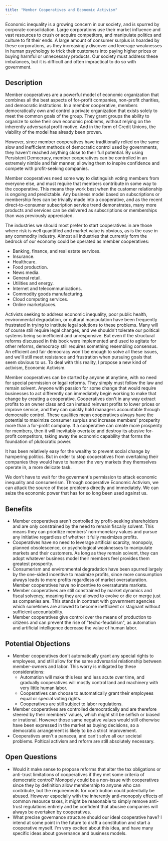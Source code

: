```yaml
---
title: "Member Cooperatives and Economic Activism"
---
```


<!--
What if I told you there was a way we could almost entirely solve the problems of corporate consolidation, capitalist malfeasance, plutocratic poltical and cultural manipulation, income inequality, consumerism, and environmental degradation? What if I told you that could all be done with just one kind of activist effort which has been repeatedly validated as effective, robust, self-sustaining, and requires no political reform, policy change, government intervention, or social consensus?

If you're being properly skeptical, you would tell me I'd better have a way to explain why, if this tactic is so excellent, it hasn't already been used, and what has recently changed to make it actually viable.

And




I've often found myself searching for a solution to some important set of problems, and discovered a solution that at first seemed to create a completely perfect match, only to realize with agony it had some absolutely critical flaw I couldn't overcome. This was almost the case when fitting member cooperatives to our shared economic and cultural woes, the critical flaw being a reliance on the same slow, unfair, inexpressive, and inefficient democratic systems that make government so ramshackle.

Activist Honey pots

https://www.oreilly.com/radar/the-end-of-silicon-valley-as-we-know-it/
-->


Economic inequality is a growing concern in our society, and is spurred by corporate consolidation. Large corporations use their market influence and vast resources to crush or acquire competitors, and manipulate politics and culture to fit their ends. A large amount of consumer surplus is hoarded by these corporations, as they increasingly discover and leverage weaknesses in human psychology to trick their customers into paying higher prices or buying harmful or unnecessary products. Our society must address these imbalances, but it is difficult and often impractical to do so with government.

## Description

Member cooperatives are a powerful model of economic organization that combines all the best aspects of for-profit companies, non-profit charities, and democratic institutions. In a member cooperative, members democratically own and control a private organization that exists solely to meet the common goals of the group. They grant groups the ability to organize to solve their own economic problems, without relying on the inherently adversarial profit motive. And in the form of Credit Unions, the viability of the model has already been proven.

However, since member cooperatives have traditionally relied on the same slow and inefficient methods of democratic control used by governments, they haven't reached anything close to their full potential. By using Persistent Democracy, member cooperatives can be controlled in an extremely nimble and fair manner, allowing them to inspire confidence and compete with profit-seeking companies.

Member cooperatives need some way to distinguish voting members from everyone else, and must require that members contribute in some way to the cooperative. This means they work best when the customer relationship is ongoing and predictable. Any business model based on subscriptions or membership fees can be trivially made into a cooperative, and as the recent direct-to-consumer subscription service trend demonstrates, many more products and services can be delivered as subscriptions or memberships than was previously appreciated.

The industries we should most prefer to start cooperatives in are those where risk is well quantified and market value is obvious, as is the case in any commodity industry. Almost all industries that currently form the bedrock of our economy could be operated as member cooperatives:

- Banking, finance, and real estate services.
- Insurance.
- Healthcare.
- Food production.
- News media.
- General retail.
- Utilities and energy.
- Internet and telecommunications.
- Commodity goods manufacturing.
- Cloud computing services.
- Online marketplaces.

Activists seeking to address economic inequality, poor public health, environmental degradation, or cultural manipulation have been frequently frustrated in trying to institute legal solutions to these problems. Many will of course still require legal changes, and we shouldn't tolerate our political systems being so inefficient and unresponsive. But even if the structural reforms discussed in this book were implemented and used to agitate for other reforms, democracy still requires something resembling consensus. An efficient and fair democracy won't be enough to solve all these issues, and we'll still meet resistance and frustration when pursuing goals that seem obvious to us. To deal with this reality, I propose a new kind of activism, Economic Activism.

Member cooperatives can be started by anyone at anytime, with no need for special permission or legal reforms. They simply must follow the law and remain solvent. Anyone with passion for some change that would require businesses to act differently can immediately begin working to make that change by creating a cooperative. Cooperatives don't in any way extract profits to an owner class and can instead reinvest profits to lower prices or improve service, and they can quickly hold managers accountable through democratic control. These qualities mean cooperatives always have the potential to maximize consumer surplus and increase members' prosperity more than a for-profit company. If a cooperative can create more prosperity for members, then it will inevitably overtake and destroy its abusive for-profit competitors, taking away the economic capability that forms the foundation of plutocratic power.

It has been relatively easy for the wealthy to prevent social change by hampering politics. But in order to stop cooperatives from overtaking their companies they would have to hamper the very markets they themselves operate in, a more delicate task.

We don't have to wait for the goverment's permission to attack economic inequality and consumerism. Through cooperative Economic Activism, we can attack the source of those problems directly and immediately. We can seize the economic power that has for so long been used against us.

## Benefits

- Member cooperatives aren't controlled by profit-seeking shareholders and are only constrained by the need to remain fiscally solvent. This means they can prioritize members' non-monetary values and pursue any initiative regardless of whether it fully maximizes profits.
- Cooperatives have no need to leverage artificial scarcity, monopoly, planned obsolescence, or psychological weaknesses to manipulate markets and their customers. As long as they remain solvent, they can adopt whatever business model their members feel provides them greatest prosperity.
- Consumerism and environmental degradation have been spurred largely by the one-sided incentive to maximize profits, since more consumption always leads to more profits regardless of market oversaturation. Member cooperatives have no incentive to oversaturate markets.
- Member cooperatives are still constrained by market dynamics and fiscal solvency, meaning they are allowed to evolve or die or merge just as companies are. This stands in contrast with government agencies which sometimes are allowed to become inefficient or stagnant without sufficient accountability.
- Member cooperatives give control over the means of production to citizens and can prevent the rise of "techo-feudalism", as automation and artificial intelligence decrease the value of human labor.

## Potential Objections

- Member cooperatives don't automatically grant any special rights to employees, and still allow for the same adversarial relationship between member-owners and labor. This worry is mitigated by these considerations:
	- Automation will make this less and less acute over time, and gradually cooperatives will mostly control land and machinery with very little human labor.
	- Cooperatives can choose to automatically grant their employees equal or special voting rights.
	- Cooperatives are still subject to labor regulations.
- Member cooperatives are controlled democratically and are therefore steered by their members' values, which might still be selfish or biased or irrational. However those same negative values would still otherwise have been expressed in the market as buying decisions, so a democratic arrangement is likely to be a strict improvement.
- Cooperatives aren't a panacea, and can't solve all our societal problems. Poltical activism and reform are still absolutely necessary.

## Open Questions

- Would it make sense to propose reforms that alter the tax obligations or anti-trust limitations of cooperatives if they met some criteria of democratic control? Monopoly could be a non-issue with cooperatives since they by definition allow membership to anyone who can contribute, but the requirements for contribution could potentially be abused. However especially with the inherently anti-monopoly effects of common resource taxes, it might be reasonable to simply remove anti-trust regulations entirely and be confident that abusive companies will always be overtaken by cooperatives.
- What precise governance structure should our ideal cooperative have? I intend at some point in the future to draft a constitution and start a cooperative myself. I'm very excited about this idea, and have many specific ideas about governance and business models.
